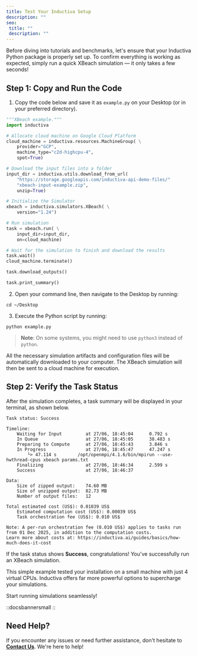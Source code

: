 ```yaml
---
title: Test Your Inductiva Setup
description: ""
seo:
 title: ""
 description: ""
---
```


Before diving into tutorials and benchmarks, let's ensure that your Inductiva Python package is properly set up. To confirm everything is working as expected, simply run a quick XBeach simulation — it only takes a few seconds!

## Step 1: Copy and Run the Code

1. Copy the code below and save it as `example.py` on your Desktop (or in your preferred directory).

```python [example.py]
"""XBeach example."""
import inductiva

# Allocate cloud machine on Google Cloud Platform
cloud_machine = inductiva.resources.MachineGroup( \
    provider="GCP",
    machine_type="c2d-highcpu-4",
    spot=True)

# Download the input files into a folder
input_dir = inductiva.utils.download_from_url(
    "https://storage.googleapis.com/inductiva-api-demo-files/"
    "xbeach-input-example.zip",
    unzip=True)

# Initialize the Simulator
xbeach = inductiva.simulators.XBeach( \
    version="1.24")

# Run simulation
task = xbeach.run( \
    input_dir=input_dir,
    on=cloud_machine)

# Wait for the simulation to finish and download the results
task.wait()
cloud_machine.terminate()

task.download_outputs()

task.print_summary()
```

2. Open your command line, then navigate to the Desktop by running:

```
cd ~/Desktop
```

3. Execute the Python script by running:

```
python example.py
```

> **Note**: On some systems, you might need to use `python3` instead of `python`.

All the necessary simulation artifacts and configuration files will be automatically downloaded to your computer. The XBeach simulation will then be sent to a cloud machine for execution.

## Step 2: Verify the Task Status
After the simulation completes, a task summary will be displayed in your terminal, as shown below.

```
Task status: Success

Timeline:
	Waiting for Input         at 27/06, 18:45:04      0.792 s
	In Queue                  at 27/06, 18:45:05      38.483 s
	Preparing to Compute      at 27/06, 18:45:43      3.846 s
	In Progress               at 27/06, 18:45:47      47.247 s
		└> 47.114 s        /opt/openmpi/4.1.6/bin/mpirun --use-hwthread-cpus xbeach params.txt
	Finalizing                at 27/06, 18:46:34      2.599 s
	Success                   at 27/06, 18:46:37

Data:
	Size of zipped output:    74.60 MB
	Size of unzipped output:  82.73 MB
	Number of output files:   12

Total estimated cost (US$): 0.01039 US$
	Estimated computation cost (US$): 0.00039 US$
	Task orchestration fee (US$): 0.010 US$

Note: A per-run orchestration fee (0.010 US$) applies to tasks run from 01 Dec 2025, in addition to the computation costs.
Learn more about costs at: https://inductiva.ai/guides/basics/how-much-does-it-cost
```

If the task status shows **Success**, congratulations! You've successfully run an XBeach simulation.

This simple example tested your installation on a small machine with just 4 virtual CPUs. Inductiva offers far more powerful options to supercharge your simulations.

Start running simulations seamlessly!

::docsbannersmall
::

## Need Help?
If you encounter any issues or need further assistance, don't hesitate to [**Contact Us**](mailto:support@inductiva.ai). We're here to help!
